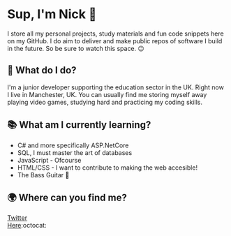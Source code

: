# Sup, I'm Nick 👋

I store all my personal projects, study materials and fun code snippets here on my GitHub. I do aim to deliver and make public repos of software I build in the future. So be sure to watch this space. :wink:

## :walking: What do I do?  
I'm a junior developer supporting the education sector in the UK. Right now I live in Manchester, UK. You can usually find me storing myself away playing video games, studying hard and practicing my coding skills.

## :books: What am I currently learning? 
- C# and more specifically ASP.NetCore  
- SQL, I must master the art of databases  
- JavaScript - Ofcourse 
- HTML/CSS - I want to contribute to making the web accesible!
- The Bass Guitar :guitar:  

## :earth_africa: Where can you find me? 
[Twitter](https://www.twitter.com/cleanCodeNick)  
[Here](https://github.com/NickBurness/):octocat:


